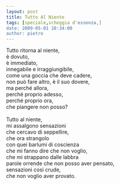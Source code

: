 ```yaml
---
layout: post
title: Tutto Al Niente
tags: [speciale,scheggia d'essenza,]
date: 2009-05-01 10:34:00
author: pietro
---
```

Tutto ritorna al niente,<br/>è dovuto,<br/>è immediato,<br/>innegabile e irraggiungibile,<br/>come una goccia che deve cadere,<br/>non può fare altro, è il suo dovere,<br/>ma perché allora,<br/>perché proprio adesso,<br/>perché proprio ora,<br/>che piangere non posso?<br/><br/>Tutto al niente,<br/>mi assalgono sensazioni<br/>che cercavo di seppellire,<br/>che ora strangolo<br/>con quei barlumi di coscienza<br/>che mi fanno dire che non voglio,<br/>che mi strappano dalle labbra<br/>parole orrende che non posso aver pensato,<br/>sensazioni così crude,<br/>che non voglio aver provato.
